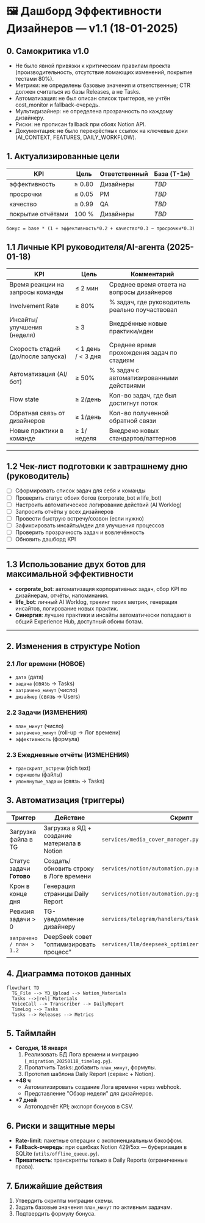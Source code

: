# 🖼️ Дашборд Эффективности Дизайнеров — v1.1 (18-01-2025)

## 0. Самокритика v1.0

- Не было явной привязки к критическим правилам проекта (производительность, отсутствие ломающих изменений, покрытие тестами 80%).
- Метрики: не определены базовые значения и ответственные; CTR должен считаться из базы Releases, а не Tasks.
- Автоматизация: не был описан список триггеров, не учтён cost_monitor и fallback-очередь.
- Мультидизайнер: не определена прозрачность по каждому дизайнеру.
- Риски: не прописан fallback при сбоях Notion API.
- Документация: не было перекрёстных ссылок на ключевые доки (AI_CONTEXT, FEATURES, DAILY_WORKFLOW).

## 1. Актуализированные цели

| KPI | Цель | Ответственный | База (T-1н) |
|-----|------|---------------|-------------|
| эффективность | ≥ 0.80 | Дизайнеры | _TBD_ |
| просрочки | ≤ 0.05 | PM | _TBD_ |
| качество | ≥ 0.99 | QA | _TBD_ |
| покрытие отчётами | 100 % | Дизайнеры | _TBD_ |

`бонус = base * (1 + эффективность*0.2 + качество*0.3 − просрочки*0.3)`

## 1.1 Личные KPI руководителя/AI-агента (2025-01-18)

| KPI | Цель | Комментарий |
|-----|------|-------------|
| Время реакции на запросы команды | ≤ 2 мин | Среднее время ответа на вопросы дизайнеров |
| Involvement Rate | ≥ 80% | % задач, где руководитель реально поучаствовал |
| Инсайты/улучшения (неделя) | ≥ 3 | Внедрённые новые практики/идеи |
| Скорость стадий (до/после запуска) | < 1 день / < 3 дня | Среднее время прохождения задач по стадиям |
| Автоматизация (AI/бот) | ≥ 50% | % задач с автоматизированными действиями |
| Flow state | ≥ 2/день | Кол-во задач, где был достигнут поток |
| Обратная связь от дизайнеров | ≥ 1/день | Кол-во полученной обратной связи |
| Новые практики в команде | ≥ 1/неделя | Внедрено новых стандартов/паттернов |

---

## 1.2 Чек-лист подготовки к завтрашнему дню (руководитель)
- [ ] Сформировать список задач для себя и команды
- [ ] Проверить статус обоих ботов (corporate_bot и life_bot)
- [ ] Настроить автоматическое логирование действий (AI Worklog)
- [ ] Запросить отчёты у всех дизайнеров
- [ ] Провести быструю встречу/созвон (если нужно)
- [ ] Зафиксировать инсайты/идеи для улучшения процессов
- [ ] Проверить прозрачность задач и вовлечённость
- [ ] Обновить дашборд KPI

---

## 1.3 Использование двух ботов для максимальной эффективности
- **corporate_bot**: автоматизация корпоративных задач, сбор KPI по дизайнерам, отчёты, напоминания.
- **life_bot**: личный AI Worklog, трекинг твоих метрик, генерация инсайтов, логирование новых практик.
- **Синергия**: лучшие практики и инсайты автоматически попадают в общий Experience Hub, доступный обоим ботам.

---

## 2. Изменения в структуре Notion

### 2.1 Лог времени (НОВОЕ)
- `дата` (дата)
- `задача` (связь → Tasks)
- `затрачено_минут` (число)
- `дизайнер` (связь → Users)

### 2.2 Задачи (ИЗМЕНЕНИЯ)
- `план_минут` (число)
- `затрачено_минут` (roll-up → Лог времени)
- `эффективность` (формула)

### 2.3 Ежедневные отчёты (ИЗМЕНЕНИЯ)
- `транскрипт_встречи` (rich text)
- `скриншоты` (файлы)
- `упомянутые_задачи` (связь → Tasks)

## 3. Автоматизация (триггеры)

| Триггер | Действие | Скрипт |
|---------|----------|--------|
| Загрузка файла в TG | Загрузка в ЯД + создание материала в Notion | `services/media_cover_manager.py` |
| Статус задачи **Готово** | Создать/обновить строку в Логе времени | `services/notion/automation.py:add_time_log` |
| Крон в конце дня | Генерация страницы Daily Report | `services/notion/automation.py:generate_daily_report` |
| Ревизия задачи > 0 | TG-уведомление дизайнеру | `services/telegram/handlers/tasks.py:notify_revision` |
| `затрачено / план > 1.2` | DeepSeek совет "оптимизировать процесс" | `services/llm/deepseek_optimizer.py` |

## 4. Диаграмма потоков данных

```mermaid
flowchart TD
  TG_File --> YD_Upload --> Notion_Materials
  Tasks -->|rel| Materials
  VoiceCall --> Transcriber --> DailyReport
  TimeLog --> Tasks
  Tasks --> Releases --> Metrics
```

## 5. Таймлайн

- **Сегодня, 18 января**
  1. Реализовать БД Лога времени и миграцию (`_migration_20250118_timelog.py`).
  2. Пропатчить Tasks: добавить `план_минут`, формулы.
  3. Прототип шаблона Daily Report (сервис + Notion).
- **+48 ч**
  - Автоматизировать создание Лога времени через webhook.
  - Представление "Обзор недели" для дизайнеров.
- **+7 дней**
  - Автоподсчёт KPI; экспорт бонусов в CSV.

## 6. Риски и защитные меры

- **Rate-limit**: пакетные операции с экспоненциальным бэкоффом.
- **Fallback-очередь**: при ошибках Notion 429/5xx — буферизация в SQLite (`utils/offline_queue.py`).
- **Приватность**: транскрипты только в Daily Reports (ограниченные права).

## 7. Ближайшие действия

1. Утвердить скрипты миграции схемы.
2. Задать базовые значения `план_минут` по активным задачам.
3. Подтвердить формулу бонуса. 